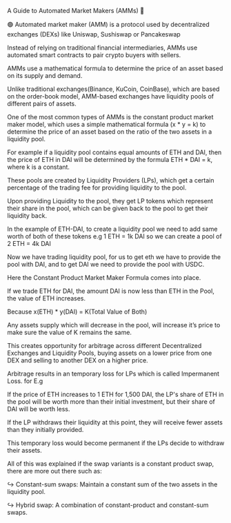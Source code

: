 A Guide to Automated Market Makers (AMMs) 💱

🟢 Automated market maker (AMM) is a protocol used by decentralized exchanges (DEXs) like Uniswap, Sushiswap or Pancakeswap

Instead of relying on traditional financial intermediaries, AMMs use automated smart contracts to pair crypto buyers with sellers.

AMMs use a mathematical formula to determine the price of an asset based on its supply and demand.

Unlike traditional exchanges(Binance, KuCoin, CoinBase), which are based on the order-book model, AMM-based exchanges have liquidity pools of different pairs of assets. 

One of the most common types of AMMs is the constant product market maker model, which uses a simple mathematical formula (x * y = k) to determine the price of an 
asset based on the ratio of the two assets in a liquidity pool.

For example if a liquidity pool contains equal amounts of ETH and DAI, then the price of ETH in DAI will be determined by the formula ETH * DAI = k, where k is a 
constant.

These pools are created by Liquidity Providers (LPs), which get a certain percentage of the trading fee for providing liquidity to the pool. 

Upon providing Liquidity to the pool, they get LP tokens which represent their share in the pool, which can be given back to the pool to get their liquidity back.

In the example of ETH-DAI, to create a liquidity pool we need to add same worth of both of these tokens e.g 1 ETH = 1k DAI so we can create a pool of 2 ETH = 4k DAI


Now we have trading liquidity pool, for us to get eth we have to provide the pool with DAI, and to get DAI we need to provide the pool with USDC.

Here the Constant Product Market Maker Formula comes into place.

If we trade ETH for DAI, the amount DAI is now less than ETH in the Pool, the value of ETH increases.

Because x(ETH) * y(DAI) = K(Total Value of Both)

Any assets supply which will decrease in the pool, will increase it’s price to make sure the value of K remains the same.

This creates opportunity for arbitrage across different Decentralized Exchanges and Liquidity Pools, buying assets on a lower price from one DEX and selling to 
another DEX on a higher price.

Arbitrage results in an temporary loss for LPs which is called Impermanent Loss. for E.g

If the price of ETH increases to 1 ETH for 1,500 DAI, the LP's share of ETH in the pool will be worth more than their initial investment, but their share of DAI 
will be worth less. 

If the LP withdraws their liquidity at this point, they will receive fewer assets than they initially provided.

This temporary loss would become permanent if the LPs decide to withdraw their assets. 

All of this was explained if the swap variants is a constant product swap, there are more out there such as:

↪ Constant-sum swaps: Maintain a constant sum of the two assets in the liquidity pool.

↪ Hybrid swap: A combination of constant-product and constant-sum swaps.
